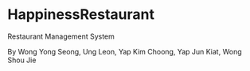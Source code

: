 # HappinessRestaurant

Restaurant Management System

By Wong Yong Seong, Ung Leon, Yap Kim Choong, Yap Jun Kiat, Wong Shou Jie